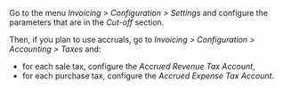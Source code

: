 Go to the menu *Invoicing \> Configuration \> Settings* and configure
the parameters that are in the *Cut-off* section.

Then, if you plan to use accruals, go to *Invoicing \> Configuration \>
Accounting \> Taxes* and:

- for each sale tax, configure the *Accrued Revenue Tax Account*,
- for each purchase tax, configure the *Accrued Expense Tax Account*.
